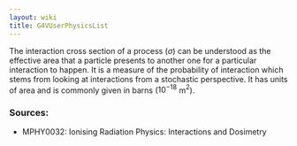 ```yaml
---
layout: wiki
title: G4VUserPhysicsList
---
```

The interaction cross section of a process ($\sigma$) can be understood as the effective area that a particle presents to another one for a particular interaction to happen. It is a measure of the probability of interaction which stems from looking at interactions from a stochastic perspective. It has units of area and is commonly given in barns ($10^{-18}$ m$^2$).
### Sources:
- MPHY0032: Ionising Radiation Physics: Interactions and Dosimetry